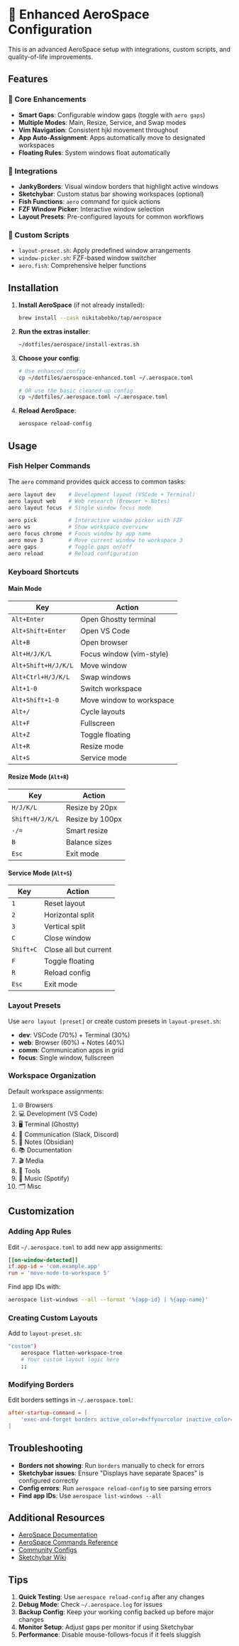 # 🚀 Enhanced AeroSpace Configuration

This is an advanced AeroSpace setup with integrations, custom scripts, and quality-of-life improvements.

## Features

### 🎯 Core Enhancements
- **Smart Gaps**: Configurable window gaps (toggle with `aero gaps`)
- **Multiple Modes**: Main, Resize, Service, and Swap modes
- **Vim Navigation**: Consistent hjkl movement throughout
- **App Auto-Assignment**: Apps automatically move to designated workspaces
- **Floating Rules**: System windows float automatically

### 🔧 Integrations
- **JankyBorders**: Visual window borders that highlight active windows
- **Sketchybar**: Custom status bar showing workspaces (optional)
- **Fish Functions**: `aero` command for quick actions
- **FZF Window Picker**: Interactive window selection
- **Layout Presets**: Pre-configured layouts for common workflows

### 📜 Custom Scripts
- `layout-preset.sh`: Apply predefined window arrangements
- `window-picker.sh`: FZF-based window switcher
- `aero.fish`: Comprehensive helper functions

## Installation

1. **Install AeroSpace** (if not already installed):
   ```bash
   brew install --cask nikitabobko/tap/aerospace
   ```

2. **Run the extras installer**:
   ```bash
   ~/dotfiles/aerospace/install-extras.sh
   ```

3. **Choose your config**:
   ```bash
   # Use enhanced config
   cp ~/dotfiles/aerospace-enhanced.toml ~/.aerospace.toml
   
   # OR use the basic cleaned-up config
   cp ~/dotfiles/.aerospace.toml ~/.aerospace.toml
   ```

4. **Reload AeroSpace**:
   ```bash
   aerospace reload-config
   ```

## Usage

### Fish Helper Commands

The `aero` command provides quick access to common tasks:

```bash
aero layout dev    # Development layout (VSCode + Terminal)
aero layout web    # Web research (Browser + Notes)
aero layout focus  # Single window focus mode

aero pick          # Interactive window picker with FZF
aero ws            # Show workspace overview
aero focus chrome  # Focus window by app name
aero move 3        # Move current window to workspace 3
aero gaps          # Toggle gaps on/off
aero reload        # Reload configuration
```

### Keyboard Shortcuts

#### Main Mode
| Key | Action |
|-----|--------|
| `Alt+Enter` | Open Ghostty terminal |
| `Alt+Shift+Enter` | Open VS Code |
| `Alt+B` | Open browser |
| `Alt+H/J/K/L` | Focus window (vim-style) |
| `Alt+Shift+H/J/K/L` | Move window |
| `Alt+Ctrl+H/J/K/L` | Swap windows |
| `Alt+1-0` | Switch workspace |
| `Alt+Shift+1-0` | Move window to workspace |
| `Alt+/` | Cycle layouts |
| `Alt+F` | Fullscreen |
| `Alt+Z` | Toggle floating |
| `Alt+R` | Resize mode |
| `Alt+S` | Service mode |

#### Resize Mode (`Alt+R`)
| Key | Action |
|-----|--------|
| `H/J/K/L` | Resize by 20px |
| `Shift+H/J/K/L` | Resize by 100px |
| `-/=` | Smart resize |
| `B` | Balance sizes |
| `Esc` | Exit mode |

#### Service Mode (`Alt+S`)
| Key | Action |
|-----|--------|
| `1` | Reset layout |
| `2` | Horizontal split |
| `3` | Vertical split |
| `C` | Close window |
| `Shift+C` | Close all but current |
| `F` | Toggle floating |
| `R` | Reload config |
| `Esc` | Exit mode |

### Layout Presets

Use `aero layout [preset]` or create custom presets in `layout-preset.sh`:

- **dev**: VSCode (70%) + Terminal (30%)
- **web**: Browser (60%) + Notes (40%)
- **comm**: Communication apps in grid
- **focus**: Single window, fullscreen

### Workspace Organization

Default workspace assignments:
1. 🌐 Browsers
2. 💻 Development (VS Code)
3. 🖥️ Terminal (Ghostty)
4. 💬 Communication (Slack, Discord)
5. 📝 Notes (Obsidian)
6. 📚 Documentation
7. 🎬 Media
8. 🔧 Tools
9. 🎵 Music (Spotify)
10. 🗂️ Misc

## Customization

### Adding App Rules

Edit `~/.aerospace.toml` to add new app assignments:

```toml
[[on-window-detected]]
if.app-id = 'com.example.app'
run = 'move-node-to-workspace 5'
```

Find app IDs with:
```bash
aerospace list-windows --all --format '%{app-id} | %{app-name}'
```

### Creating Custom Layouts

Add to `layout-preset.sh`:

```bash
"custom")
    aerospace flatten-workspace-tree
    # Your custom layout logic here
    ;;
```

### Modifying Borders

Edit borders settings in `~/.aerospace.toml`:

```toml
after-startup-command = [
    'exec-and-forget borders active_color=0xffyourcolor inactive_color=0xffyourcolor width=3.0'
]
```

## Troubleshooting

- **Borders not showing**: Run `borders` manually to check for errors
- **Sketchybar issues**: Ensure "Displays have separate Spaces" is configured correctly
- **Config errors**: Run `aerospace reload-config` to see parsing errors
- **Find app IDs**: Use `aerospace list-windows --all`

## Additional Resources

- [AeroSpace Documentation](https://nikitabobko.github.io/AeroSpace/guide)
- [AeroSpace Commands Reference](https://nikitabobko.github.io/AeroSpace/commands)
- [Community Configs](https://github.com/nikitabobko/AeroSpace/discussions)
- [Sketchybar Wiki](https://felixkratz.github.io/SketchyBar/)

## Tips

1. **Quick Testing**: Use `aerospace reload-config` after any changes
2. **Debug Mode**: Check `~/.aerospace.log` for issues
3. **Backup Config**: Keep your working config backed up before major changes
4. **Monitor Setup**: Adjust gaps per monitor if using Sketchybar
5. **Performance**: Disable mouse-follows-focus if it feels sluggish